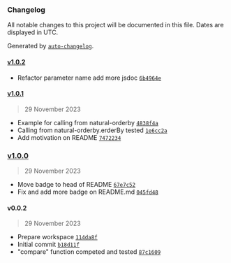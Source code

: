 ### Changelog

All notable changes to this project will be documented in this file. Dates are displayed in UTC.

Generated by [`auto-changelog`](https://github.com/CookPete/auto-changelog).

#### [v1.0.2](https://github.com/adhisimon/hostname-natural-order/compare/v1.0.1...v1.0.2)

- Refactor parameter name add more jsdoc [`6b4964e`](https://github.com/adhisimon/hostname-natural-order/commit/6b4964eefd43193fa691a81907970ba1a77d9320)

#### [v1.0.1](https://github.com/adhisimon/hostname-natural-order/compare/v1.0.0...v1.0.1)

> 29 November 2023

- Example for calling from natural-orderby [`4838f4a`](https://github.com/adhisimon/hostname-natural-order/commit/4838f4a1223da4fd6a57ada07c2a5e8916d6feee)
- Calling from natural-orderby.erderBy tested [`1e6cc2a`](https://github.com/adhisimon/hostname-natural-order/commit/1e6cc2a52063d87b332b9ab66a08981c31bbd58e)
- Add motivation on README [`7472234`](https://github.com/adhisimon/hostname-natural-order/commit/74722347dd517d05fee1a161d2ec0da95211b9df)

### [v1.0.0](https://github.com/adhisimon/hostname-natural-order/compare/v0.0.2...v1.0.0)

> 29 November 2023

- Move badge to head of README [`67e7c52`](https://github.com/adhisimon/hostname-natural-order/commit/67e7c52e8c275e2531a4183970b9e16d514db343)
- Fix and add more badge on README.md [`045fd48`](https://github.com/adhisimon/hostname-natural-order/commit/045fd48c4de79c2651a20319cc71308cdc59f306)

#### v0.0.2

> 29 November 2023

- Prepare workspace [`114da8f`](https://github.com/adhisimon/hostname-natural-order/commit/114da8f29747f91d910ce4665bb97b5b468ae6b4)
- Initial commit [`b18d11f`](https://github.com/adhisimon/hostname-natural-order/commit/b18d11fac8e86691a9a9b83929e516ae57f1f05d)
- "compare" function competed and tested [`87c1609`](https://github.com/adhisimon/hostname-natural-order/commit/87c1609867846bea97e9504aab39ec49666103f8)
